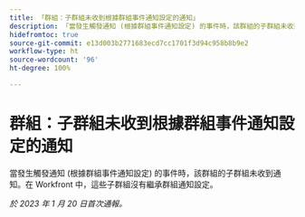```yaml
---
title: 「群組：子群組未收到根據群組事件通知設定的通知」
description: 「當發生觸發通知 (根據群組事件通知設定) 的事件時，該群組的子群組未收到通知。在 Workfront 中，這些子群組沒有繼承群組通知設定。」
hidefromtoc: true
source-git-commit: e13d003b2771683ecd7cc1701f3d94c958b8b9e2
workflow-type: ht
source-wordcount: '96'
ht-degree: 100%

---
```



# 群組：子群組未收到根據群組事件通知設定的通知

當發生觸發通知 (根據群組事件通知設定) 的事件時，該群組的子群組未收到通知。在 Workfront 中，這些子群組沒有繼承群組通知設定。

_於 2023 年 1 月 20 日首次通報。_

